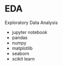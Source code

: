 # EDA
Exploratory Data Analysis

- jupyter notebook 
- pandas 
- numpy
- matplotlib
- seaborn 
- scikit learn 


